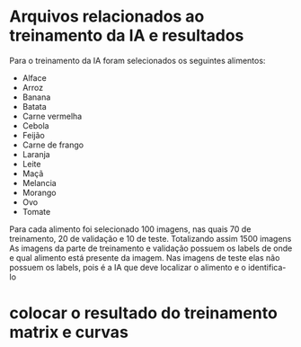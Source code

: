 # Arquivos relacionados ao treinamento da IA e resultados 


Para o treinamento da IA foram selecionados os seguintes alimentos:
 * Alface
 * Arroz
 * Banana
 * Batata
 * Carne vermelha
 * Cebola
 * Feijão
 * Carne de frango
 * Laranja
 * Leite
 * Maçã
 * Melancia
 * Morango
 * Ovo
 * Tomate

Para cada alimento foi selecionado 100 imagens, nas quais 70 de treinamento, 20 de validação e 10 de teste. Totalizando assim 1500 imagens
As imagens da parte de treinamento e validação possuem os labels de onde e qual alimento está presente da imagem. Nas imagens de teste elas não possuem os labels, pois é a IA que deve localizar o alimento e o identifica-lo


# colocar o resultado do treinamento matrix e curvas 
